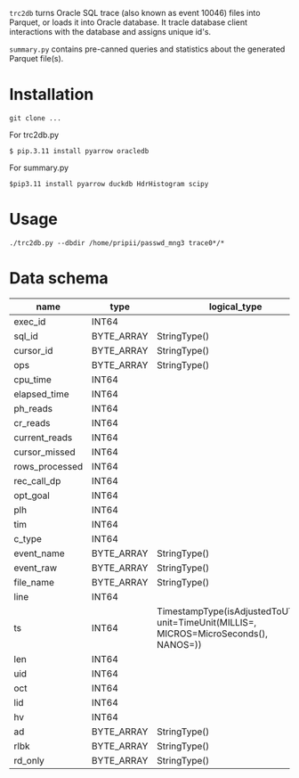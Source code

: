 `trc2db` turns Oracle SQL trace (also known as event 10046) files into Parquet, or loads it into Oracle database.
It tracle database client interactions with the database and assigns unique id's.

 `summary.py` contains pre-canned queries and statistics about the generated Parquet file(s).

# Installation

```
git clone ...
```

For trc2db.py
```
$ pip.3.11 install pyarrow oracledb
```
For summary.py
```
$pip3.11 install pyarrow duckdb HdrHistogram scipy
```
# Usage

```
./trc2db.py --dbdir /home/pripii/passwd_mng3 trace0*/*
```

# Data schema

|      name      |    type    |                                            logical_type                                             |
|----------------|------------|-----------------------------------------------------------------------------------------------------|
| exec_id        | INT64      |                                                                                                     |
| sql_id         | BYTE_ARRAY | StringType()                                                                                        |
| cursor_id      | BYTE_ARRAY | StringType()                                                                                        |
| ops            | BYTE_ARRAY | StringType()                                                                                        |
| cpu_time       | INT64      |                                                                                                     |
| elapsed_time   | INT64      |                                                                                                     |
| ph_reads       | INT64      |                                                                                                     |
| cr_reads       | INT64      |                                                                                                     |
| current_reads  | INT64      |                                                                                                     |
| cursor_missed  | INT64      |                                                                                                     |
| rows_processed | INT64      |                                                                                                     |
| rec_call_dp    | INT64      |                                                                                                     |
| opt_goal       | INT64      |                                                                                                     |
| plh            | INT64      |                                                                                                     |
| tim            | INT64      |                                                                                                     |
| c_type         | INT64      |                                                                                                     |
| event_name     | BYTE_ARRAY | StringType()                                                                                        |
| event_raw      | BYTE_ARRAY | StringType()                                                                                        |
| file_name      | BYTE_ARRAY | StringType()                                                                                        |
| line           | INT64      |                                                                                                     |
| ts             | INT64      | TimestampType(isAdjustedToUTC=0, unit=TimeUnit(MILLIS=<null>, MICROS=MicroSeconds(), NANOS=<null>)) |
| len            | INT64      |                                                                                                     |
| uid            | INT64      |                                                                                                     |
| oct            | INT64      |                                                                                                     |
| lid            | INT64      |                                                                                                     |
| hv             | INT64      |                                                                                                     |
| ad             | BYTE_ARRAY | StringType()                                                                                        |
| rlbk           | BYTE_ARRAY | StringType()                                                                                        |
| rd_only        | BYTE_ARRAY | StringType()                                                                                        |

